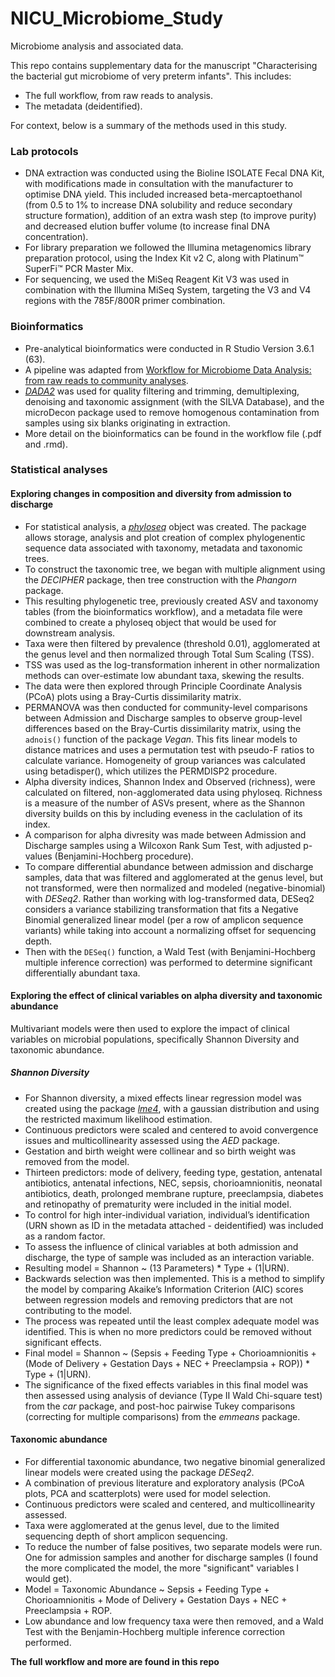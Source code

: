 # NICU_Microbiome_Study
Microbiome analysis and associated data.

This repo contains supplementary data for the manuscript "Characterising the bacterial gut microbiome of very preterm infants". 
This includes: 

 - The full workflow, from raw reads to analysis. 
 - The metadata (deidentified).

For context, below is a summary of the methods used in this study.

### Lab protocols
 - DNA extraction was conducted using the Bioline ISOLATE Fecal DNA Kit, with modifications made in consultation with the manufacturer to optimise DNA yield. This included increased beta-mercaptoethanol (from 0.5 to 1% to increase DNA solubility and reduce secondary structure formation), addition of an extra wash step (to improve purity) and decreased elution buffer volume (to increase final DNA concentration). 
 - For library preparation we followed the Illumina metagenomics library preparation protocol, using the Index Kit v2 C, along with Platinum™ SuperFi™ PCR Master Mix. 
 - For sequencing, we used the MiSeq Reagent Kit V3 was used in combination with the Illumina MiSeq System, targeting the V3 and V4 regions with the 785F/800R primer combination.

### Bioinformatics
 - Pre-analytical bioinformatics were conducted in R Studio Version 3.6.1 (63). 
 - A pipeline was adapted from [Workflow for Microbiome Data Analysis: from raw reads to community analyses](https://bioconductor.org/help/course-materials/2017/BioC2017/Day1/Workshops/Microbiome/MicrobiomeWorkflowII.html#abstract).
 - [*DADA2*](https://pubmed.ncbi.nlm.nih.gov/27508062/) was used for quality filtering and trimming, demultiplexing, denoising and taxonomic assignment (with the SILVA Database), and the microDecon package used to remove homogenous contamination from samples using six blanks originating in extraction.
 - More detail on the bioinformatics can be found in the workflow file (.pdf and .rmd).

### Statistical analyses

#### Exploring changes in composition and diversity from admission to discharge
 - For statistical analysis, a [*phyloseq*](https://journals.plos.org/plosone/article?id=10.1371/journal.pone.0061217) object was created. The package allows storage, analysis and plot creation of complex phylogenentic sequence data associated with taxonomy, metadata and taxonomic trees.
 - To construct the taxonomic tree, we began with multiple alignment using the *DECIPHER* package, then tree construction with the *Phangorn* package. 
 - This resulting phylogenetic tree, previously created ASV and taxonomy tables (from the bioinformatics workflow), and a metadata file were combined to create a phyloseq object that would be used for downstream analysis.
 - Taxa were then filtered by prevalence (threshold 0.01), agglomerated at the genus level and then normalized through Total Sum Scaling (TSS). 
 - TSS was used as the log-transformation inherent in other normalization methods can over-estimate low abundant taxa, skewing the results. 
 - The data were then explored through Principle Coordinate Analysis (PCoA) plots using a Bray-Curtis dissimilarity matrix. 
 - PERMANOVA was then conducted for community-level comparisons between Admission and Discharge samples to observe group-level differences based on the Bray-Curtis dissimilarity matrix, using the `adnois()` function of the package *Vegan*. This fits linear models to distance matrices and uses a permutation test with pseudo-F ratios to calculate variance. Homogeneity of group variances was calculated using betadisper(), which utilizes the PERMDISP2 procedure. 
 - Alpha diversity indices, Shannon Index and Observed (richness), were calculated on filtered, non-agglomerated data using phyloseq. Richness is a measure of the number of ASVs present, where as the Shannon diversity builds on this by including eveness in the caclulation of its index.
 - A comparison for alpha divresity was made between Admission and Discharge samples using a Wilcoxon Rank Sum Test, with adjusted p-values (Benjamini-Hochberg procedure).
 - To compare differential abundance between admission and discharge samples, data that was filtered and agglomerated at the genus level, but not transformed, were then normalized and modeled (negative-binomial) with *DESeq2*. Rather than working with log-transformed data, DESeq2 considers a variance stabilizing transformation that fits a Negative Binomial generalized linear model (per a row of amplicon sequence variants) while taking into account a normalizing offset for sequencing depth.
 - Then with the `DESeq()` function, a Wald Test (with Benjamini-Hochberg multiple inference correction) was performed to determine significant differentially abundant taxa.

#### Exploring the effect of clinical variables on alpha diversity and taxonomic abundance
Multivariant models were then used to explore the impact of clinical variables on microbial populations, specifically Shannon Diversity and taxonomic abundance.

##### Shannon Diversity
- For Shannon diversity, a mixed effects linear regression model was created using the package [*lme4*](https://cran.r-project.org/web/packages/lme4/vignettes/lmer.pdf), with a gaussian distribution and using the restricted maximum likelihood  estimation. 
- Continuous predictors were scaled and centered to avoid convergence issues and multicollinearity assessed using the *AED* package. 
- Gestation and birth weight were collinear and so birth weight was removed from the model. 
- Thirteen predictors: mode of delivery, feeding type, gestation, antenatal antibiotics, antenatal infections, NEC, sepsis, chorioamnionitis, neonatal antibiotics, death, prolonged membrane rupture, preeclampsia, diabetes and retinopathy of prematurity were included in the initial model. 
- To control for high inter-individual variation, individual’s identification  (URN shown as ID in the metadata attached - deidentified) was included as a random factor. 
- To assess the influence of clinical variables at both admission and discharge, the type of sample was included as an interaction variable. 
- Resulting model = Shannon ~ (13 Parameters) * Type + (1|URN).
- Backwards selection was then implemented. This is a method to simplify the model by comparing Akaike’s Information Criterion (AIC) scores between regression models and removing predictors that are not contributing to the model. 
- The process was repeated until the least complex adequate model was identified. This is when no more predictors could be removed without significant effects. 
- Final model = Shannon ~ (Sepsis + Feeding Type + Chorioamnionitis + (Mode of Delivery + Gestation Days + NEC + Preeclampsia + ROP)) * Type + (1|URN). 
- The significance of the fixed effects variables in this final model was then assessed using analysis of deviance (Type II Wald Chi-square test) from the *car* package, and post-hoc pairwise Tukey comparisons (correcting for multiple comparisons) from the *emmeans* package. 

#### Taxonomic abundance
 - For differential taxonomic abundance, two negative binomial generalized linear models were created using the package *DESeq2*. 
 - A combination of previous literature and exploratory analysis (PCoA plots, PCA and scatterplots) were used for model selection. 
 - Continuous predictors were scaled and centered, and multicollinearity assessed. 
 - Taxa were agglomerated at the genus level, due to the limited sequencing depth of short amplicon sequencing. 
 - To reduce the number of false positives, two separate models were run. One for admission samples and another for discharge samples (I found the more complicated the model, the more "significant" variables I would get). 
 - Model = Taxonomic Abundance ~ Sepsis + Feeding Type + Chorioamnionitis + Mode of Delivery + Gestation Days + NEC + Preeclampsia + ROP.
 - Low abundance and low frequency taxa were then removed, and a Wald Test with the Benjamin-Hochberg multiple inference correction performed.

**The full workflow and more are found in this repo**
